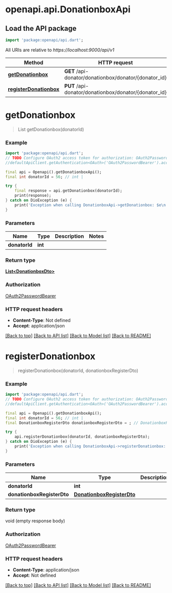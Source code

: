 # openapi.api.DonationboxApi

## Load the API package
```dart
import 'package:openapi/api.dart';
```

All URIs are relative to *https://localhost:9000/api/v1*

Method | HTTP request | Description
------------- | ------------- | -------------
[**getDonationbox**](DonationboxApi.md#getdonationbox) | **GET** /api-donator/donationbox/donator/{donator_id} | 
[**registerDonationbox**](DonationboxApi.md#registerdonationbox) | **PUT** /api-donator/donationbox/donator/{donator_id} | 


# **getDonationbox**
> List<DonationboxDto> getDonationbox(donatorId)



### Example
```dart
import 'package:openapi/api.dart';
// TODO Configure OAuth2 access token for authorization: OAuth2PasswordBearer
//defaultApiClient.getAuthentication<OAuth>('OAuth2PasswordBearer').accessToken = 'YOUR_ACCESS_TOKEN';

final api = Openapi().getDonationboxApi();
final int donatorId = 56; // int | 

try {
    final response = api.getDonationbox(donatorId);
    print(response);
} catch on DioException (e) {
    print('Exception when calling DonationboxApi->getDonationbox: $e\n');
}
```

### Parameters

Name | Type | Description  | Notes
------------- | ------------- | ------------- | -------------
 **donatorId** | **int**|  | 

### Return type

[**List&lt;DonationboxDto&gt;**](DonationboxDto.md)

### Authorization

[OAuth2PasswordBearer](../README.md#OAuth2PasswordBearer)

### HTTP request headers

 - **Content-Type**: Not defined
 - **Accept**: application/json

[[Back to top]](#) [[Back to API list]](../README.md#documentation-for-api-endpoints) [[Back to Model list]](../README.md#documentation-for-models) [[Back to README]](../README.md)

# **registerDonationbox**
> registerDonationbox(donatorId, donationboxRegisterDto)



### Example
```dart
import 'package:openapi/api.dart';
// TODO Configure OAuth2 access token for authorization: OAuth2PasswordBearer
//defaultApiClient.getAuthentication<OAuth>('OAuth2PasswordBearer').accessToken = 'YOUR_ACCESS_TOKEN';

final api = Openapi().getDonationboxApi();
final int donatorId = 56; // int | 
final DonationboxRegisterDto donationboxRegisterDto = ; // DonationboxRegisterDto | 

try {
    api.registerDonationbox(donatorId, donationboxRegisterDto);
} catch on DioException (e) {
    print('Exception when calling DonationboxApi->registerDonationbox: $e\n');
}
```

### Parameters

Name | Type | Description  | Notes
------------- | ------------- | ------------- | -------------
 **donatorId** | **int**|  | 
 **donationboxRegisterDto** | [**DonationboxRegisterDto**](DonationboxRegisterDto.md)|  | 

### Return type

void (empty response body)

### Authorization

[OAuth2PasswordBearer](../README.md#OAuth2PasswordBearer)

### HTTP request headers

 - **Content-Type**: application/json
 - **Accept**: Not defined

[[Back to top]](#) [[Back to API list]](../README.md#documentation-for-api-endpoints) [[Back to Model list]](../README.md#documentation-for-models) [[Back to README]](../README.md)

